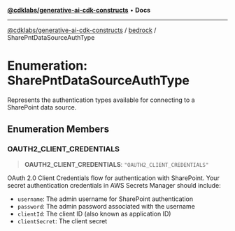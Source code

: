 [**@cdklabs/generative-ai-cdk-constructs**](../../../README.md) • **Docs**

***

[@cdklabs/generative-ai-cdk-constructs](../../../README.md) / [bedrock](../README.md) / SharePntDataSourceAuthType

# Enumeration: SharePntDataSourceAuthType

Represents the authentication types available for connecting to a SharePoint data source.

## Enumeration Members

### OAUTH2\_CLIENT\_CREDENTIALS

> **OAUTH2\_CLIENT\_CREDENTIALS**: `"OAUTH2_CLIENT_CREDENTIALS"`

OAuth 2.0 Client Credentials flow for authentication with SharePoint.
Your secret authentication credentials in AWS Secrets Manager should include:
- `username`: The admin username for SharePoint authentication
- `password`: The admin password associated with the username
- `clientId`: The client ID (also known as application ID)
- `clientSecret`: The client secret
